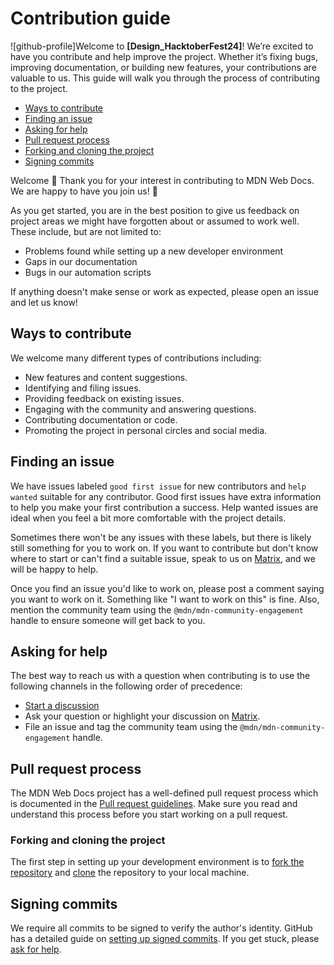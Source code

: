 # Contribution guide

![github-profile]Welcome to **[Design_HacktoberFest24]**! We’re excited to have you contribute and help improve the project. Whether it’s fixing bugs, improving documentation, or building new features, your contributions are valuable to us. This guide will walk you through the process of contributing to the project.

- [Ways to contribute](#ways-to-contribute)
- [Finding an issue](#finding-an-issue)
- [Asking for help](#asking-for-help)
- [Pull request process](#pull-request-process)
- [Forking and cloning the project](#forking-and-cloning-the-project)
- [Signing commits](#signing-commits)

Welcome 👋 Thank you for your interest in contributing to MDN Web Docs. We are happy to have you join us! 💖

As you get started, you are in the best position to give us feedback on project areas we might have forgotten about or assumed to work well.
These include, but are not limited to:

- Problems found while setting up a new developer environment
- Gaps in our documentation
- Bugs in our automation scripts

If anything doesn't make sense or work as expected, please open an issue and let us know!

## Ways to contribute

We welcome many different types of contributions including:

- New features and content suggestions.
- Identifying and filing issues.
- Providing feedback on existing issues.
- Engaging with the community and answering questions.
- Contributing documentation or code.
- Promoting the project in personal circles and social media.

## Finding an issue

We have issues labeled `good first issue` for new contributors and `help wanted` suitable for any contributor.
Good first issues have extra information to help you make your first contribution a success.
Help wanted issues are ideal when you feel a bit more comfortable with the project details.

Sometimes there won't be any issues with these labels, but there is likely still something for you to work on.
If you want to contribute but don't know where to start or can't find a suitable issue, speak to us on [Matrix](https://matrix.to/#/#mdn:mozilla.org), and we will be happy to help.

Once you find an issue you'd like to work on, please post a comment saying you want to work on it.
Something like "I want to work on this" is fine.
Also, mention the community team using the `@mdn/mdn-community-engagement` handle to ensure someone will get back to you.

## Asking for help

The best way to reach us with a question when contributing is to use the following channels in the following order of precedence:

- [Start a discussion](https://github.com/orgs/mdn/discussions)
- Ask your question or highlight your discussion on [Matrix](https://matrix.to/#/#mdn:mozilla.org).
- File an issue and tag the community team using the `@mdn/mdn-community-engagement` handle.

## Pull request process

The MDN Web Docs project has a well-defined pull request process which is documented in the [Pull request guidelines](https://developer.mozilla.org/en-US/docs/MDN/Community/Pull_requests).
Make sure you read and understand this process before you start working on a pull request.

### Forking and cloning the project

The first step in setting up your development environment is to [fork the repository](https://docs.github.com/en/get-started/quickstart/fork-a-repo) and [clone](https://docs.github.com/en/get-started/quickstart/fork-a-repo#cloning-your-forked-repository) the repository to your local machine.

## Signing commits

We require all commits to be signed to verify the author's identity.
GitHub has a detailed guide on [setting up signed commits](https://docs.github.com/en/authentication/managing-commit-signature-verification/signing-commits).
If you get stuck, please [ask for help](#asking-for-help).
